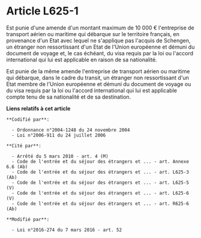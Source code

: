 # Article L625-1

Est punie d'une amende d'un montant maximum de 10 000 € l'entreprise de transport aérien ou maritime qui débarque sur le
territoire français, en provenance d'un Etat avec lequel ne s'applique pas l'acquis de Schengen, un étranger non
ressortissant d'un Etat de l'Union européenne et démuni du document de voyage et, le cas échéant, du visa requis par la loi
ou l'accord international qui lui est applicable en raison de sa nationalité.

Est punie de la même amende l'entreprise de transport aérien ou maritime qui débarque, dans le cadre du transit, un étranger
non ressortissant d'un Etat membre de l'Union européenne et démuni du document de voyage ou du visa requis par la loi ou
l'accord international qui lui est applicable compte tenu de sa nationalité et de sa destination.

**Liens relatifs à cet article**

	**Codifié par**:

	  - Ordonnance n°2004-1248 du 24 novembre 2004
	  - Loi n°2006-911 du 24 juillet 2006

	**Cité par**:

	  - Arrêté du 5 mars 2010 - art. 4 (M)
	  - Code de l'entrée et du séjour des étrangers et ... - art. Annexe 6.6 (Ab)
	  - Code de l'entrée et du séjour des étrangers et ... - art. L625-3 (Ab)
	  - Code de l'entrée et du séjour des étrangers et ... - art. L625-5 (V)
	  - Code de l'entrée et du séjour des étrangers et ... - art. L625-6 (V)
	  - Code de l'entrée et du séjour des étrangers et ... - art. R625-6 (Ab)

	**Modifié par**:

	  - Loi n°2016-274 du 7 mars 2016 - art. 52
